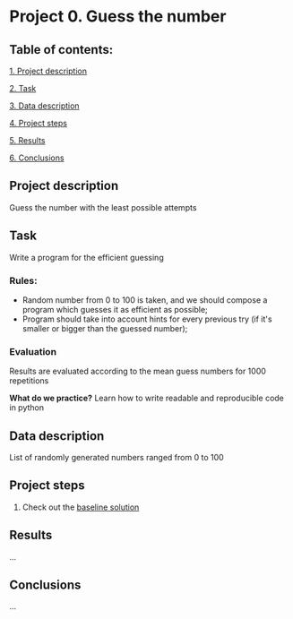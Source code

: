 # Project 0. Guess the number

## Table of contents:
[1. Project description](https://github.com/lamewarden/sf_data_science-2022-/tree/main/project%200/README_project_0.md#Project-description)

[2. Task](https://github.com/lamewarden/sf_data_science-2022-/tree/main/project%200/README_project_0.md#Task)

[3. Data description](https://github.com/lamewarden/sf_data_science-2022-/tree/main/project%200/README_project_0.md#Data-description)

[4. Project steps](https://github.com/lamewarden/sf_data_science-2022-/tree/main/project%200/README_project_0.md#Project-steps)

[5. Results](https://github.com/lamewarden/sf_data_science-2022-/tree/main/project%200/README_project_0.md#Results)

[6. Conclusions](https://github.com/lamewarden/sf_data_science-2022-/tree/main/project%200/README_project_0.md#Conclusions)


## Project description
Guess the number with the least possible attempts 

## Task
Write a program for the efficient guessing

### Rules:
- Random number from 0 to 100 is taken, and we should compose a program which guesses it as efficient as possible;
- Program should take into account hints for every previous try (if it's smaller or bigger than the guessed number);

### Evaluation
Results are evaluated according to the mean guess numbers for 1000 repetitions

**What do we practice?**
Learn how to write readable and reproducible code in python

## Data description

List of randomly generated numbers ranged from 0 to 100

## Project steps

1. Check out the [baseline solution]()

## Results

...

## Conclusions

...



